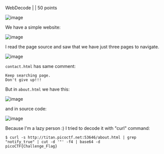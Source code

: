 WebDecode |  | 50 points

![image](https://github.com/msthione/ctfs/assets/99500478/5a651fb4-0514-489f-a377-18533c40a630)

We have a simple website:

![image](https://github.com/msthione/ctfs/assets/99500478/6f867bb9-b011-4224-97b3-5a16d4916831)

I read the page source and saw that we have just three pages to navigate.

![image](https://github.com/msthione/ctfs/assets/99500478/bb6bdd55-5420-44f4-a3d0-06900375681e)

<code>contact.html</code> has same comment: 
```
Keep searching page.
Don't give up!!!
```

But in <code>about.html</code> we have this:

![image](https://github.com/msthione/ctfs/assets/99500478/948965e2-57ea-4b08-bcdc-d71bc5f63159)

and in source code:

![image](https://github.com/msthione/ctfs/assets/99500478/e81e57b6-923a-400e-8637-fff8af569309)

Because I'm a lazy person :) I tried to decode it with "curl" command:

```
$ curl -s http://titan.picoctf.net:53646/about.html | grep "notify_true" | cut -d '"' -f4 | base64 -d
picoCTF{Challenge_Flag}
```
